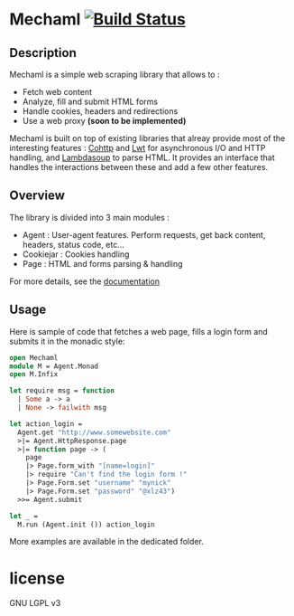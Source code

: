 # Mechaml [![Build Status](https://travis-ci.org/yannham/mechaml.svg?branch=master)](https://travis-ci.org/yannham/mechaml)

## Description

Mechaml is a simple web scraping library that allows to :
* Fetch web content
* Analyze, fill and submit HTML forms
* Handle cookies, headers and redirections
* Use a web proxy **(soon to be implemented)**

Mechaml is built on top of existing libraries that alreay provide most of the
interesting features : [Cohttp](https://github.com/mirage/ocaml-cohttp) and
[Lwt](https://github.com/ocsigen/lwt) for asynchronous I/O and HTTP handling, and
[Lambdasoup](https://github.com/aantron/lambda-soup) to parse HTML. It provides
an interface that handles the interactions between these and add a few
other features.

## Overview

The library is divided into 3 main modules :
* Agent : User-agent features. Perform requests, get back content, headers, status code, etc...
* Cookiejar : Cookies handling
* Page : HTML and forms parsing & handling

For more details, see the [documentation](https://yannham.github.io/mechaml/)

## Usage

Here is sample of code that fetches a web page, fills a login form and submits it in the monadic style:

```ocaml
open Mechaml
module M = Agent.Monad
open M.Infix

let require msg = function
  | Some a -> a
  | None -> failwith msg

let action_login =
  Agent.get "http://www.somewebsite.com"
  >|= Agent.HttpResponse.page
  >|= function page -> (
    page
    |> Page.form_with "[name=login]"
    |> require "Can't find the login form !"
    |> Page.Form.set "username" "mynick"
    |> Page.Form.set "password" "@xlz43")
  >>= Agent.submit

let _ =
  M.run (Agent.init ()) action_login
```

More examples are available in the dedicated folder.

# license

GNU LGPL v3
